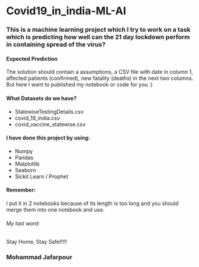 # Covid19_in_india-ML-AI
### This is a machine learning project which I try to work on a task which is predicting how well can the 21 day lockdown perform in containing spread of the virus?

#### Expected Prediction
The solution should contain a assumptions, a CSV file with date in column 1, affected patients (confirmed), new fatality (deaths) in the next two columns. But here I want to published my notebook or code for you :) 

#### What Datasets do we have?
* StatewiseTestingDetails.csv
* covid_19_india.csv
* covid_vaccine_statewise.csv

#### I have done this project by using:
* Numpy
* Pandas
* Matplotlib
* Seaborn
* Sickit Learn / Prophet
#### Remember:
I put it in 2 notebooks because of its length is too long and you should merge them into one notebook and use.
###### My last word:
Stay Home, Stay Safe!!!!!

### Mohammad Jafarpour
